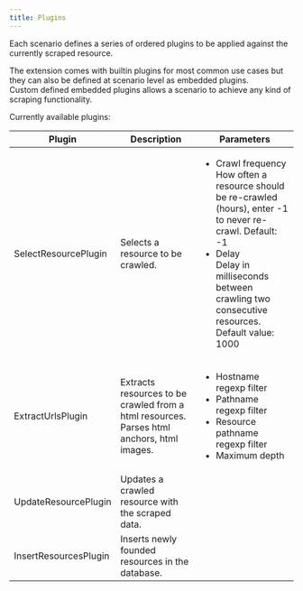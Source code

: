 ```yaml
---
title: Plugins
---
```

<p>
  Each scenario defines a series of ordered plugins to be applied against the currently scraped resource.
</p>
<p>
  The extension comes with builtin plugins for most common use cases but they can also be defined at scenario level as embedded plugins.<br/>
  Custom defined embedded plugins allows a scenario to achieve any kind of scraping functionality.
</p>
<p>
  Currently available plugins:
</p>
<table class="table">
  <thead>
    <tr>
      <th scope="col">Plugin</th>
      <th scope="col">Description</th>
      <th scope="col">Parameters</th>
    </tr>
  </thead>
  <tbody>
  <tr>
    <td>SelectResourcePlugin</td>
    <td>Selects a resource to be crawled.</td>
    <td>
      <ul>
        <li>
          Crawl frequency<br/>
          How often a resource should be re-crawled (hours), enter -1 to never re-crawl.
          Default: -1
        </li>
        <li>
          Delay<br/>
          Delay in milliseconds between crawling two consecutive resources.<br/>
          Default value: 1000
        </li>
      </ul>
    </td>
  </tr>
  <tr>
    <td>ExtractUrlsPlugin</td>
    <td>
      Extracts resources to be crawled from a html resources. Parses html anchors, html images.
    </td>
    <td>
    <ul>
        <li>
          Hostname regexp filter
        </li>
        <li>
          Pathname regexp filter
        </li>
        <li>
          Resource pathname regexp filter
        </li>
        <li>
          Maximum depth
        </li>
      </ul>
    </td>
  </tr>
  <tr>
    <td>UpdateResourcePlugin</td>
    <td>
      Updates a crawled resource with the scraped data.
    </td>
    <td>
    </td>
  </tr>
  <tr>
    <td>InsertResourcesPlugin</td>
    <td>
      Inserts newly founded resources in the database.
    </td>
    <td>
    </td>
  </tr>
</table>
